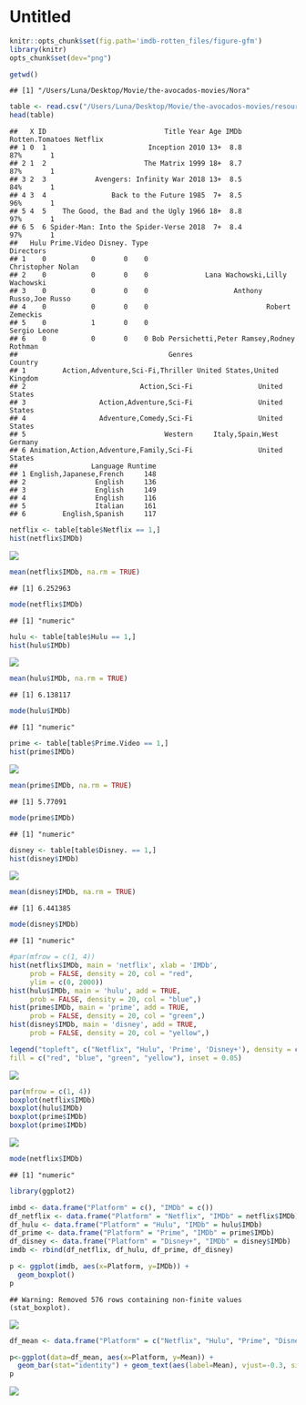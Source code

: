 Untitled
================

``` r
knitr::opts_chunk$set(fig.path='imdb-rotten_files/figure-gfm')
library(knitr)
opts_chunk$set(dev="png")
```

``` r
getwd()
```

    ## [1] "/Users/Luna/Desktop/Movie/the-avocados-movies/Nora"

``` r
table <- read.csv("/Users/Luna/Desktop/Movie/the-avocados-movies/resources/MoviesOnStreamingPlatforms_updated.csv")
head(table)
```

    ##   X ID                             Title Year Age IMDb Rotten.Tomatoes Netflix
    ## 1 0  1                         Inception 2010 13+  8.8             87%       1
    ## 2 1  2                        The Matrix 1999 18+  8.7             87%       1
    ## 3 2  3            Avengers: Infinity War 2018 13+  8.5             84%       1
    ## 4 3  4                Back to the Future 1985  7+  8.5             96%       1
    ## 5 4  5    The Good, the Bad and the Ugly 1966 18+  8.8             97%       1
    ## 6 5  6 Spider-Man: Into the Spider-Verse 2018  7+  8.4             97%       1
    ##   Hulu Prime.Video Disney. Type                                   Directors
    ## 1    0           0       0    0                           Christopher Nolan
    ## 2    0           0       0    0              Lana Wachowski,Lilly Wachowski
    ## 3    0           0       0    0                     Anthony Russo,Joe Russo
    ## 4    0           0       0    0                             Robert Zemeckis
    ## 5    0           1       0    0                                Sergio Leone
    ## 6    0           0       0    0 Bob Persichetti,Peter Ramsey,Rodney Rothman
    ##                                     Genres                      Country
    ## 1         Action,Adventure,Sci-Fi,Thriller United States,United Kingdom
    ## 2                            Action,Sci-Fi                United States
    ## 3                  Action,Adventure,Sci-Fi                United States
    ## 4                  Adventure,Comedy,Sci-Fi                United States
    ## 5                                  Western     Italy,Spain,West Germany
    ## 6 Animation,Action,Adventure,Family,Sci-Fi                United States
    ##                  Language Runtime
    ## 1 English,Japanese,French     148
    ## 2                 English     136
    ## 3                 English     149
    ## 4                 English     116
    ## 5                 Italian     161
    ## 6         English,Spanish     117

``` r
netflix <- table[table$Netflix == 1,]
hist(netflix$IMDb)
```

![](imdb-rotten_files/figure-gfmunnamed-chunk-3-1.png)<!-- -->

``` r
mean(netflix$IMDb, na.rm = TRUE)
```

    ## [1] 6.252963

``` r
mode(netflix$IMDb)
```

    ## [1] "numeric"

``` r
hulu <- table[table$Hulu == 1,]
hist(hulu$IMDb)
```

![](imdb-rotten_files/figure-gfmunnamed-chunk-4-1.png)<!-- -->

``` r
mean(hulu$IMDb, na.rm = TRUE)
```

    ## [1] 6.138117

``` r
mode(hulu$IMDb)
```

    ## [1] "numeric"

``` r
prime <- table[table$Prime.Video == 1,]
hist(prime$IMDb)
```

![](imdb-rotten_files/figure-gfmunnamed-chunk-5-1.png)<!-- -->

``` r
mean(prime$IMDb, na.rm = TRUE)
```

    ## [1] 5.77091

``` r
mode(prime$IMDb)
```

    ## [1] "numeric"

``` r
disney <- table[table$Disney. == 1,]
hist(disney$IMDb)
```

![](imdb-rotten_files/figure-gfmunnamed-chunk-6-1.png)<!-- -->

``` r
mean(disney$IMDb, na.rm = TRUE)
```

    ## [1] 6.441385

``` r
mode(disney$IMDb)
```

    ## [1] "numeric"

``` r
#par(mfrow = c(1, 4))
hist(netflix$IMDb, main = 'netflix', xlab = 'IMDb',
     prob = FALSE, density = 20, col = "red",
     ylim = c(0, 2000))
hist(hulu$IMDb, main = 'hulu', add = TRUE,
     prob = FALSE, density = 20, col = "blue",)
hist(prime$IMDb, main = 'prime', add = TRUE,
     prob = FALSE, density = 20, col = "green",)
hist(disney$IMDb, main = 'disney', add = TRUE,
     prob = FALSE, density = 20, col = "yellow",)

legend("topleft", c("Netflix", "Hulu", 'Prime', 'Disney+'), density = c(20, 20, 20, 20),
fill = c("red", "blue", "green", "yellow"), inset = 0.05)
```

![](imdb-rotten_files/figure-gfmunnamed-chunk-7-1.png)<!-- -->

``` r
par(mfrow = c(1, 4))
boxplot(netflix$IMDb)
boxplot(hulu$IMDb)
boxplot(prime$IMDb)
boxplot(prime$IMDb)
```

![](imdb-rotten_files/figure-gfmunnamed-chunk-8-1.png)<!-- -->

``` r
mode(netflix$IMDb)
```

    ## [1] "numeric"

``` r
library(ggplot2)
```

``` r
imbd <- data.frame("Platform" = c(), "IMDb" = c())
df_netflix <- data.frame("Platform" = "Netflix", "IMDb" = netflix$IMDb)
df_hulu <- data.frame("Platform" = "Hulu", "IMDb" = hulu$IMDb)
df_prime <- data.frame("Platform" = "Prime", "IMDb" = prime$IMDb)
df_disney <- data.frame("Platform" = "Disney+", "IMDb" = disney$IMDb)
imdb <- rbind(df_netflix, df_hulu, df_prime, df_disney)
```

``` r
p <- ggplot(imdb, aes(x=Platform, y=IMDb)) + 
  geom_boxplot()
p
```

    ## Warning: Removed 576 rows containing non-finite values (stat_boxplot).

![](imdb-rotten_files/figure-gfmunnamed-chunk-12-1.png)<!-- -->

``` r
df_mean <- data.frame("Platform" = c("Netflix", "Hulu", "Prime", "Disney+"), "Mean" = c(mean(netflix$IMDb, na.rm = TRUE), mean(hulu$IMDb, na.rm = TRUE), mean(prime$IMDb, na.rm = TRUE), mean(disney$IMDb, na.rm = TRUE)))

p<-ggplot(data=df_mean, aes(x=Platform, y=Mean)) +
  geom_bar(stat="identity") + geom_text(aes(label=Mean), vjust=-0.3, size=3.5)
p
```

![](imdb-rotten_files/figure-gfmunnamed-chunk-13-1.png)<!-- -->
